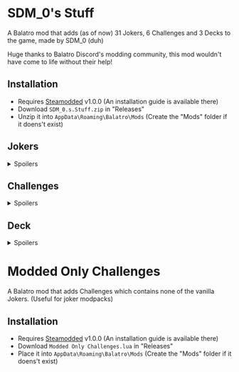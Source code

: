 # SDM_0's Stuff

A Balatro mod that adds (as of now) 31 Jokers, 6 Challenges and 3 Decks to the game, made by SDM_0 (duh)

Huge thanks to Balatro Discord's modding community, this mod wouldn't have come to life without their help!

## Installation
- Requires [Steamodded](https://github.com/Steamopollys/Steamodded/) v1.0.0 (An installation guide is available there)
- Download `SDM_0.s.Stuff.zip` in "Releases"
- Unzip it into `AppData\Roaming\Balatro\Mods` (Create the "Mods" folder if it doens't exist)

## Jokers

<details>
  <summary>Spoilers</summary>
  <br>

  | Joker | Cost | Rarity | Effect | 
  | :---: | :---: | :---: | :---: |
  | <b>Trance The Devil</b> | $6 | Uncommon | X0.25 Mult per "Trance" or "The Devil" card used this run |
  | <b>Burger</b> | $8 | Rare | +30 Chips, +10 Mult and x1.5 Mult for the next 4 rounds |
  | <b>Bounciest Ball</b> | $5 | Common | This joker gains by +10 Chips everytime X hand is scored,<br>halved and change on different hand |
  | <b>Lucky Joker</b> | $7 | Uncommon | Retrigger each played Lucky card 7 twice 2 additional times |
  | <b>Iconic Icon</b> | $6 | Common | +4 Mult for each modified Aces in your full deck<br>(enhancement, seal, edition) |
  | <b>Mult'N'Chips</b> | $5 | Common | Scored Bonus cards gives +4 Mult,<br>scored Mult cards gives +30 Chips |
  | <b>Moon Base</b> | $7 | Uncommon | Space Jokers each give +50 Chips<br> |
  | <b>Shareholder Joker</b> | $5 | Common | Earn between $1 and $8 at the end of round |
  | <b>Magic Hands</b> | $6 | Uncommon | x3 Mult if the number of hands left + 1 is equal to<br>the amount of the most prevalent card<br>(ex: Four of a Kind on Hand 4, Full House on Hand 3) |
  | <b>Tip Jar</b> | $6 | Uncommon | Earn your money's highest digit at the end of round |
  | <b>Wandering Star</b>| $6 | Common | +3 Mult per Planet card sold |
  | <b>Ouija Board</b> | $8 | Rare | After selling a Rare Joker, scoring a secret poker hand and using a spectral card,<br>sell this card for a Soul card<br>(Must have room) |
  | <b>La Révolution</b> | $8 | Rare | Upgrade winning poker hand by 1 if it contains no face cards |
  | <b>Clown Bank</b> | $8 | Rare | When Blind is selected, this joker gains x0.25 Mult for $1,<br>increases price by $1 |
  | <b>Furnace</b> | $8 | Uncommon | If first played card is a Steel / Gold card,<br>this joker destroys it and gains x0.5 Mult / $2 |
  | <b>Warehouse</b> | $6 | Uncommon | +3 hand size, no consumable slots, lose $50 if sold |
  | <b>Zombie Joker</b> | $4 | Common | 1 in 2 chance to create a Death card<br>when selling a card other than Death<br>(Must have room) |
  | <b>Mystery Joker</b> | $6 | Common | When Boss Blind is defeated,<br>creates a Rare Joker tag |
  | <b>Infinite Staircase</b> | $5 | Common | x2 Mult if scored hand contains<br>a numerical Straight without an Ace card  |
  | <b>Ninja Joker</b> | $6 | Uncommon | When a card is destroyed, create a Negative tag,<br>reset on adding a playing card |
  | <b>Reach The Stars</b> | $5 | Common | Scoring X and Y cards this round creates a<br>random Planet card, changes at the end of round<br>(Must have room) |
  | <b>Sword Of Damocles</b> | $5 | Uncommon | Doubles or destroys added Jokers <br>(Must have room) |
  | <b>Property Damage</b> | $7 | Uncommon | Discarded Full House cards become Stone cards |
  | <b>Rock'N'Roll</b> | $6 | Uncommon | Retrigger all played Wild and Stone cards |
  | <b>Contract</b> | $6 | Uncommon | X3 Mult, on selecting blind, register money.<br>If your money's out of range, destroy this joker card |
  | <b>Cupidon</b> | $5 | Common | +15 Mult if scored hand contains<br>a King and Queen card of the same suit |
  | <b>Pizza</b> | $5 | Common | When selecting Blind, +4 hands, reduces by 1 every round |
  | <b>Treasure Chest</b> | $4 | Common | Gains $2 of sell value per consumable sold |
  | <b>Bullet Train</b> | $6 | Common | +150 Chips on your first hand if no discards were used this round |
  | <b>Chaos Theory</b> | $8 | Rare | +2 Chips per existing numerical value<br>(Except round score, score goal, hand level and descriptions) |
  | <b>Archibald</b> | $20 | Legendary | On Joker added, creates a Perishable Negative copy<br>(Negative copy starts selling for $0) |
  | <b>SDM_0</b> | $20 | Legendary | +2 Joker Slots, +1 Joker Slot per destroyed 2s |

</details>

## Challenges

<details>
  <summary>Spoilers</summary>

  ### Devil's Deal:
  Start with the joker "Trance the Devil", "Trance" and "The Devil" tarot cards, but those advantages comes at a cost...

  ### Scientific Downfall
  Start with the joker "La Révolution", all planet and level-up themed cards are banned

  ### A Plumber's Hassle
  Start with the joker "Infinite Staircase" and "Runner", 4 joker slots, 3 hands and extra hands items are banned

  ### Spare Change
  Start with the joker "Clown Bank" and "Tip Jar", earn no interest money nor extra hands money, most money items are banned

  ### Rock Smash
  Start with the negative joker "Property Damage" and "Rock'N'Roll", 4 joker slots, "Lovers", "Tower" tarot", "Marble Joker" and extra hands jokers banned

  ### Twisted Binding
  Start with the joker "Crooked Joker"

</details>

## Deck

<details>
  <summary>Spoilers</summary>

  ### SDM_0's Deck
  Start with 2 random non-legendary eternal SDM_0's Stuff jokers

  ### Sandbox Deck
  +2 Joker Slots, win at Ante 10

  ### Lucky 7 Deck
  Start with an eternal "Lucky Joker", Every 7 is a lucky card
</details>

# Modded Only Challenges

A Balatro mod that adds Challenges which contains none of the vanilla Jokers. (Useful for joker modpacks)

## Installation
- Requires [Steamodded](https://github.com/Steamopollys/Steamodded/) v1.0.0 (An installation guide is available there)
- Download `Modded Only Challenges.lua` in "Releases"
- Place it into `AppData\Roaming\Balatro\Mods` (Create the "Mods" folder if it doens't exist)
